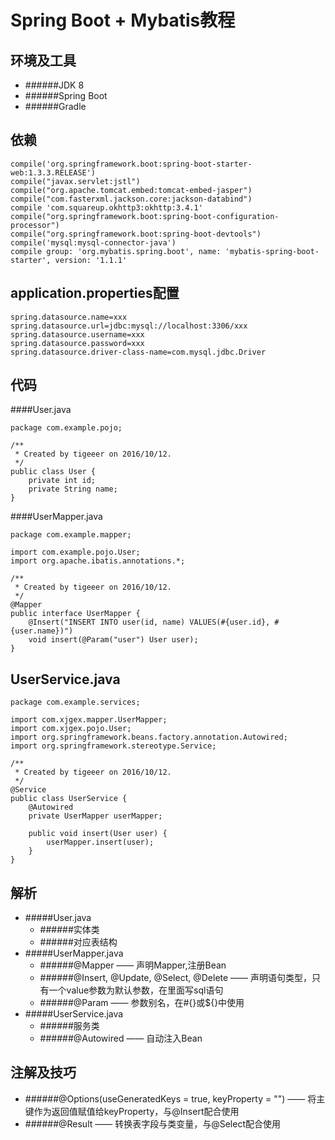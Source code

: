 Spring Boot + Mybatis教程
===
环境及工具
---
* ######JDK 8
* ######Spring Boot
* ######Gradle

依赖
---
```
compile('org.springframework.boot:spring-boot-starter-web:1.3.3.RELEASE')
compile("javax.servlet:jstl")
compile("org.apache.tomcat.embed:tomcat-embed-jasper")
compile("com.fasterxml.jackson.core:jackson-databind")
compile 'com.squareup.okhttp3:okhttp:3.4.1'
compile("org.springframework.boot:spring-boot-configuration-processor")
compile("org.springframework.boot:spring-boot-devtools")
compile('mysql:mysql-connector-java')
compile group: 'org.mybatis.spring.boot', name: 'mybatis-spring-boot-starter', version: '1.1.1'
```
application.properties配置
---
```
spring.datasource.name=xxx
spring.datasource.url=jdbc:mysql://localhost:3306/xxx
spring.datasource.username=xxx
spring.datasource.password=xxx
spring.datasource.driver-class-name=com.mysql.jdbc.Driver
```
代码
---
####User.java
```
package com.example.pojo;

/**
 * Created by tigeeer on 2016/10/12.
 */
public class User {
	private int id;
    private String name;
}
```
####UserMapper.java
```
package com.example.mapper;

import com.example.pojo.User;
import org.apache.ibatis.annotations.*;

/**
 * Created by tigeeer on 2016/10/12.
 */
@Mapper
public interface UserMapper {
	@Insert("INSERT INTO user(id, name) VALUES(#{user.id}, #{user.name})")
    void insert(@Param("user") User user);
}
```
UserService.java
---
```
package com.example.services;

import com.xjgex.mapper.UserMapper;
import com.xjgex.pojo.User;
import org.springframework.beans.factory.annotation.Autowired;
import org.springframework.stereotype.Service;

/**
 * Created by tigeeer on 2016/10/12.
 */
@Service
public class UserService {
	@Autowired
    private UserMapper userMapper;
    
    public void insert(User user) {
    	userMapper.insert(user);
    }
}
```
解析
---
* #####User.java
	- ######实体类
	- ######对应表结构
* #####UserMapper.java
	- ######@Mapper —— 声明Mapper,注册Bean
	- ######@Insert, @Update, @Select, @Delete —— 声明语句类型，只有一个value参数为默认参数，在里面写sql语句
	- ######@Param —— 参数别名，在#{}或${}中使用
* #####UserService.java
	- ######服务类
	- ######@Autowired —— 自动注入Bean

注解及技巧
---
* ######@Options(useGeneratedKeys = true, keyProperty = "") —— 将主键作为返回值赋值给keyProperty，与@Insert配合使用
* ######@Result —— 转换表字段与类变量，与@Select配合使用
